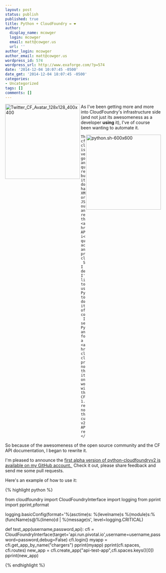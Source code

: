 ```yaml
---
layout: post
status: publish
published: true
title: Python + CloudFoundry = ❤
author:
  display_name: mcowger
  login: mcowger
  email: matt@cowger.us
  url: ''
author_login: mcowger
author_email: matt@cowger.us
wordpress_id: 574
wordpress_url: http://www.exaforge.com/?p=574
date: '2014-12-04 10:07:45 -0500'
date_gmt: '2014-12-04 18:07:45 -0500'
categories:
- Uncategorized
tags: []
comments: []
---
```

<p><a href="{{ site.baseurl }}/images/2014/12/Twitter_CF_Avatar_128x128_400x400.png"><img align="left" src="{{ site.baseurl }}/images/2014/12/Twitter_CF_Avatar_128x128_400x400.png" alt="Twitter_CF_Avatar_128x128_400x400" width="242" height="242" /></a> <p>As I've been getting more and more into CloudFoundry's infrastructure side (and not just its awesomeness as a developer <strong>using</strong> it), I've of course been wanting to automate it.</p>
<p><img align="right" src="{{ site.baseurl }}/images/2014/12/python.sh-600x600.png" alt="python.sh-600x600" width="242" height="242" />
	<P>
	
	The cf cli is very good, and quite reliable, but it doesn't have XML or JSON output, and really, the <a href="http://apidocs.cloudfoundry.org">CF API i</a>s quite accessible and pretty clear.  So I decided I'd like to use Python to do it of course.  I searched PyPI and found a <a href="https://pypi.python.org/pypi/python-cloudfoundry/0.3">python-cloudfoundry project</a> but noted that it only worked with the CF 1.0 release, not the current v2 API releases.</p>
<p>So because of the awesomeness of the open source community and the CF API documentation, I began to rewrite it.</p>
<p>I'm pleased to announce the <a href="https://github.com/mcowger/python-cloudfoundry">first alpha version of python-cloudfoundryv2 is available on my GitHub account. </a> Check it out, please share feedback and send me some pull requests.</p>
<p>Here's an example of how to use it:</p>

{% highlight python %}

from cloudfoundry import CloudFoundryInterface
import logging
from pprint import pprint,pformat


logging.basicConfig(format='%(asctime)s: %(levelname)s %(module)s:%(funcName)s@%(lineno)d | %(message)s', level=logging.CRITICAL)

def test_app(username,password,api):
    cfi = CloudFoundryInterface(target='api.run.pivotal.io',username=username,password=password,debug=False)
    cfi.login()
    myapp = cfi.get_app_by_name("chargers")
    pprint(myapp)
    pprint(cfi.spaces, cfi.routes)
    new_app = cfi.create_app("api-test-app",cfi.spaces.keys()[0])
    pprint(new_app)


{% endhighlight %}
